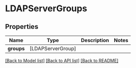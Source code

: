 # LDAPServerGroups

## Properties

Name | Type | Description | Notes
------------ | ------------- | ------------- | -------------
**groups** | [LDAPServerGroup] |  | 

[[Back to Model list]](../README.md#documentation-for-models) [[Back to API list]](../README.md#documentation-for-api-endpoints) [[Back to README]](../README.md)


